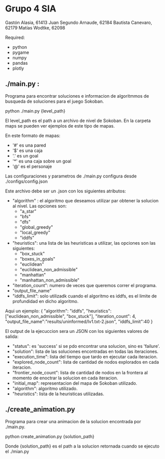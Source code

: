 # Grupo 4 SIA

Gastón Alasia, 61413
Juan Segundo Arnaude, 62184
Bautista Canevaro, 62179
Matías Wodtke, 62098

Required:
* python
* pygame
* numpy
* pandas
* plotly

## ./main.py : 

Programa para encontrar soluciones e informacion de algoritmmos de busqueda de soluciones para el juego Sokoban.

python ./main.py {level_path}

El level_path es el path a un archivo de nivel de Sokoban. En la carpeta maps se pueden ver ejemplos de este tipo de mapas.

En este formato de mapas:
* '#' es una pared
* '$' es una caja
* '.' es un goal
* '*' es una caja sobre un goal
* '@' es el personaje


Las configuraciones y parametros de ./main.py configura desde ./configs/config.json

Este archivo debe ser un .json con los siguientes atributos:
* "algorithm" : el algoritmo que deseamos utilizar par obtener la solucion al nivel. Las opciones son:
  * "a_star"
  * "bfs"
  * "dfs"
  * "global_greedy"
  * "local_greedy"
  * "iddfs"
* "heuristics": una lista de las heuristicas a utilizar, las opciones son las siguientes:
  * "box_stuck"
  * "boxes_in_goals"
  * "euclidean"
  * "euclidean_non_admissible"
  * "manhattan"
  * "manhattan_non_admissible"
* "iteration_count": numero de veces que queremos correr el programa.
* "output_file_name"
* "iddfs_limit": solo utilizadk cuando el algoritmo es iddfs, es el limite de profundidad en dicho algoritmo.

Aqui un ejemplo:
{
    "algorithm": "iddfs",
    "heuristics": ["euclidean_non_admissible", "box_stuck"],
    "iteration_count": 4,
    "output_file_name":"results/uninformed/lv1.txt-2.json",
    "iddfs_limit":40
}

El output de la ejecuccion sera un JSON con los siguientes valores de salida:
* "status": es 'success' si se pdo encontrar una solucion, sino es 'failure'.
* "solution": lista de las soluciones encontradas en todas las iteraciones.
* "execution_time": lista del tiempo que tardo en ejecutar cada iteracion.
* "explored_node_count": lista de cantidad de nodos explorados en cada iteracion.
* "frontier_node_count": lista de cantidad de nodos en la frontera al momento de enoctrar la solucion en cada iteracion.
* "initial_map": representacion del mapa de Sokoban utilizado.
* "algorithm": algoritmo utilizado.
* "heuristics": lista de la heuristicas utilizadas.

## ./create_animation.py

Programa para crear una animacion de la solucion encontrada por ./main.py.

python create_animation.py {solution_path}

Donde {solution_path} es el path a la solucion retornada cuando se ejecuto el ./mian.py 


